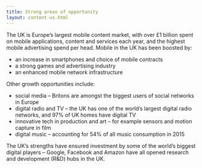 ```yaml
---
title: Strong areas of opportunity
layout: content-us.html
---
```


The UK is Europe’s largest mobile content market, with over £1 billion spent on mobile applications, content and services each year, and the highest mobile advertising spend per head. Mobile in the UK has been boosted by:

- an increase in smartphones and choice of mobile contracts
- a strong games and advertising industry
- an enhanced mobile network infrastructure

Other growth opportunities include:

- social media – Britons are amongst the biggest users of social networks in Europe
- digital radio and TV – the UK has one of the world’s largest digital radio networks, and 97% of UK homes have digital TV
- innovative tech in production and art – for example sensors and motion capture in film
- digital music – accounting for 54% of all music consumption in 2015

The UK’s strengths have ensured investment by some of the world’s biggest digital players – Google, Facebook and Amazon have all opened research and development (R&D) hubs in the UK.